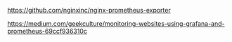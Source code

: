 https://github.com/nginxinc/nginx-prometheus-exporter

https://medium.com/geekculture/monitoring-websites-using-grafana-and-prometheus-69ccf936310c
